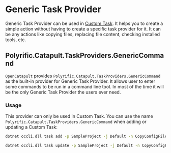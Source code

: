 # Generic Task Provider

Generic Task Provider can be used in [Custom Task](../user-guides/job-definitions.md#custom-task). It helps you to create a simple action without having to create a specific task provider for it. It can be any actions like copying files, replacing file content, checking installed tools, etc.

## Polyrific.Catapult.TaskProviders.GenericCommand

`OpenCatapult` provides `Polyrific.Catapult.TaskProviders.GenericCommand` as the built-in provider for Generic Task Provider. It allows user to enter some commands to be run in a command line tool. In most of the time it will be the only Generic Task Provider the users ever need.

### Usage

This provider can only be used in Custom Task. You can use the name `Polyrific.Catapult.TaskProviders.GenericCommand` when adding or updating a Custom Task:

```sh
dotnet occli.dll task add -p SampleProject -j Default -n CopyConfigFile -t CustomTask -prov Polyrific.Catapult.TaskProviders.GenericCommand
```

```sh
dotnet occli.dll task update -p SampleProject -j Default -n CopyConfigFile -prov Polyrific.Catapult.TaskProviders.GenericCommand
```